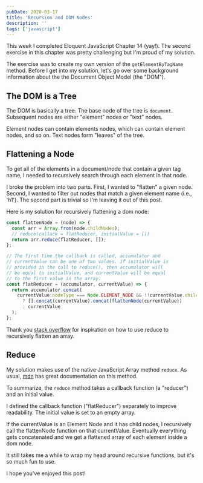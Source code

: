 ```yaml
---
pubDate: 2020-03-17
title: 'Recursion and DOM Nodes'
description: ''
tags: ['javascript']
---
```


This week I completed Eloquent JavaScript Chapter 14 (yay!).
The second exercise in this chapter was pretty challenging but I'm proud of my solution.

The exercise was to create my own version of the `getElementByTagName` method. Before I get into my solution, let's go over some background information about the the Document Object Model (the "DOM").

## The DOM is a Tree

The DOM is basically a tree. The base node of the tree is `document`. Subsequent nodes are either "element"
nodes or "text" nodes.

Element nodes can contain elements nodes, which can contain element nodes, and so on. Text nodes form "leaves" of the tree.

## Flattening a Node

To get all of the elements in a document/node that contain a given tag name, I needed to recursively search through each element in that node.

I broke the problem into two parts. First, I wanted to
"flatten" a given node. Second, I wanted to filter out
nodes that match a given element name (i.e., 'h1'). The
second part is trivial so I'm leaving it out of this post.

Here is my solution for recursively flattening a dom node:

```javascript
const flattenNode = (node) => {
  const arr = Array.from(node.childNodes);
  // reduce(callack = flatReducer, initialValue = [])
  return arr.reduce(flatReducer, []);
};

// The first time the callback is called, accumulator and
// currentValue can be one of two values. If initialValue is
// provided in the call to reduce(), then accumulator will
// be equal to initialValue, and currentValue will be equal
// to the first value in the array.
const flatReducer = (accumulator, currentValue) => {
  return accumulator.concat(
    currentValue.nodeType === Node.ELEMENT_NODE && !!currentValue.childNodes
      ? [].concat(currentValue).concat(flattenNode(currentValue))
      : currentValue
  );
};
```

Thank you [stack overflow](https://stackoverflow.com/questions/10865025/merge-flatten-an-array-of-arrays) for inspiration on how to use reduce to recursively flatten an array.

## Reduce

My solution makes use of the native JavaScript Array method `reduce`. As usual, [mdn](https://developer.mozilla.org/en-US/docs/Web/JavaScript/Reference/Global_Objects/Array/reduce) has great documentation on this method.

To summarize, the `reduce` method takes a callback
function (a "reducer") and an initial value.

I defined the callback function ("flatReducer") separately to
improve readability. The initial value is set to an empty array.

If the currentValue is an Element Node and it has child nodes,
I recursively call the flattenNode function on that currentValue. Eventually everything gets concatenated and we get a flattened array of each element inside a dom node.

It still takes me a while to wrap my head around recursive
functions, but it's so much fun to use.

I hope you've enjoyed this post!

